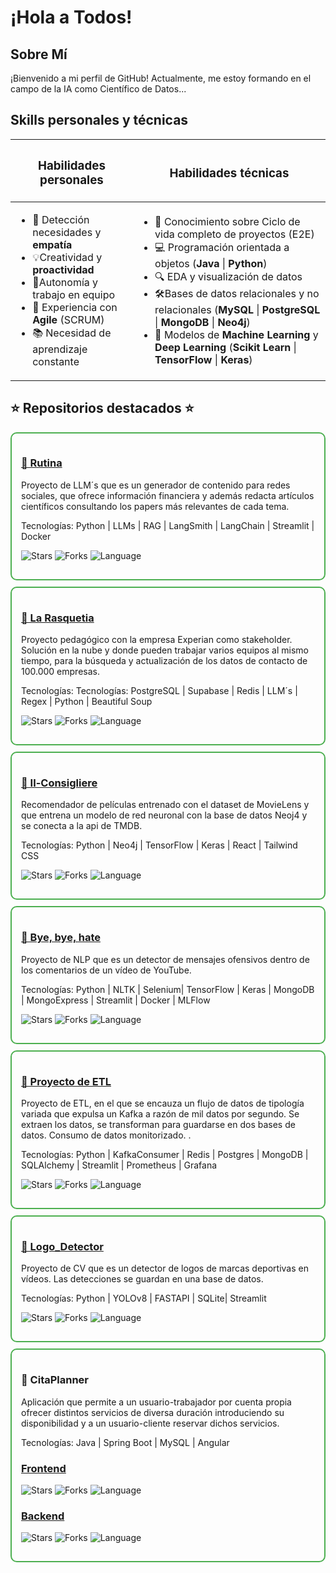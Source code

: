 # ¡Hola a Todos! 
## Sobre Mí
¡Bienvenido a mi perfil de GitHub! 
Actualmente, me estoy formando en el campo de la IA como Científico de Datos...

## Skills personales y técnicas

<table>
  <thead>
    <tr>
      <th><h3>Habilidades personales</h3></th>
      <th><h3>Habilidades técnicas</h3></th>
    </tr>
  </thead>
  <tbody>
    <tr>
      <td>
        <ul>
          <li>🤝 Detección necesidades y <strong>empatía</strong></li>
          <li>💡Creatividad y <strong>proactividad</strong></li>
          <li>🎯Autonomía y trabajo en equipo</li>
          <li>🔄 Experiencia con <strong>Agile</strong> (SCRUM)</li>
          <li>📚 Necesidad de aprendizaje constante</li>
        </ul>
      </td>
      <td>
        <ul>
          <li>🔄 Conocimiento sobre Ciclo de vida completo de proyectos (E2E)</li>
          <li>💻 Programación orientada a objetos (<strong>Java</strong> | <strong>Python</strong>)</li>
          <li>🔍 EDA y visualización de datos</li>
          <li>🛠️Bases de datos relacionales y no relacionales (<strong>MySQL</strong> | <strong>PostgreSQL</strong> | <strong>MongoDB</strong> | <strong>Neo4j</strong>)</li>
          <li>🤖 Modelos de <strong>Machine Learning</strong> y <strong>Deep Learning</strong> (<strong>Scikit Learn</strong> | <strong>TensorFlow</strong> | <strong>Keras</strong>)</li>
        </ul>
      </td>
    </tr>
  </tbody>
</table>


## ⭐ Repositorios destacados ⭐

<div style="border: 2px solid #4caf50; border-radius: 10px; padding: 15px; margin-bottom: 10px;">
  <h3><a href="https://github.com/angelsc75/rutina">🌟 Rutina</a></h3>
  <p>Proyecto de LLM´s que es un generador de contenido para redes sociales, que ofrece información financiera y además redacta artículos científicos consultando los papers más relevantes de cada tema.</p>
  <p>Tecnologías: Python | LLMs | RAG | LangSmith | LangChain | Streamlit | Docker  </p>
  <p>
    <img src="https://img.shields.io/github/stars/angelsc75/Rutina?style=social" alt="Stars">
    <img src="https://img.shields.io/github/forks/angelsc75/Rutina?style=social" alt="Forks">
    <img src="https://img.shields.io/github/languages/top/angelsc75/Rutina" alt="Language">
  </p>
</div>

<div style="border: 2px solid #4caf50; border-radius: 10px; padding: 15px; margin-bottom: 10px;">
  <h3><a href="https://github.com/angelsc75/La-Rasquetia">🌟 La Rasquetia</a></h3>
  <p>Proyecto pedagógico con la empresa Experian como stakeholder. Solución en la nube y donde pueden trabajar varios equipos al mismo tiempo, para la búsqueda  y actualización de los datos de contacto de 100.000 empresas.</p>
  <p>Tecnologías: Tecnologías: PostgreSQL | Supabase | Redis | LLM´s | Regex | Python | Beautiful Soup  </p>
  <p>
    <img src="https://img.shields.io/github/stars/angelsc75/La-Rasquetia?style=social" alt="Stars">
    <img src="https://img.shields.io/github/forks/angelsc75/La-Rasquetia?style=social" alt="Forks">
    <img src="https://img.shields.io/github/languages/top/angelsc75/La-Rasquetia" alt="Language">
  </p>
</div>

<div style="border: 2px solid #4caf50; border-radius: 10px; padding: 15px; margin-bottom: 10px;">
  <h3><a href="https://github.com/angelsc75/Il-Consigliere">🌟 Il-Consigliere</a></h3>
  <p>Recomendador de películas entrenado con el dataset de MovieLens y que entrena un modelo de red neuronal con la base de datos Neoj4 y se conecta a la api de TMDB.</p>
  <p>Tecnologías: Python | Neo4j | TensorFlow | Keras | React | Tailwind CSS  </p>
  <p>
    <img src="https://img.shields.io/github/stars/angelsc75/Il-Consigliere?style=social" alt="Stars">
    <img src="https://img.shields.io/github/forks/angelsc75/Il-Consigliere?style=social" alt="Forks">
    <img src="https://img.shields.io/github/languages/top/angelsc75/Il-Consigliere" alt="Language">
  </p>
</div>

<div style="border: 2px solid #4caf50; border-radius: 10px; padding: 15px; margin-bottom: 10px;">
  <h3><a href="https://github.com/angelsc75/bye_bye_hate">🌟 Bye, bye, hate</a></h3>
  <p>Proyecto de NLP que es un detector de mensajes ofensivos dentro de los comentarios de un vídeo de YouTube.</p>
  <p>Tecnologías: Python | NLTK | Selenium| TensorFlow  | Keras | MongoDB | MongoExpress | Streamlit | Docker | MLFlow  </p>
  <p>
    <img src="https://img.shields.io/github/stars/angelsc75/bye_bye_hate?style=social" alt="Stars">
    <img src="https://img.shields.io/github/forks/angelsc75/bye_bye_hate?style=social" alt="Forks">
    <img src="https://img.shields.io/github/languages/top/angelsc75/bye_bye_hate" alt="Language">
  </p>
</div>

<div style="border: 2px solid #4caf50; border-radius: 10px; padding: 15px; margin-bottom: 10px;">
  <h3><a href="https://github.com/angelsc75/ETL_project">🌟 Proyecto de ETL</a></h3>
  <p>Proyecto de ETL, en el que se encauza un flujo de datos de tipología variada que expulsa un Kafka a razón de mil datos por segundo. Se extraen los datos, se transforman para guardarse en dos bases de datos. Consumo de datos monitorizado. .</p>
  <p>Tecnologías:  Python | KafkaConsumer | Redis | Postgres | MongoDB | SQLAlchemy | Streamlit | Prometheus | Grafana  </p>
  <p>
    <img src="https://img.shields.io/github/stars/angelsc75/ETL_project?style=social" alt="Stars">
    <img src="https://img.shields.io/github/forks/angelsc75/ETL_project?style=social" alt="Forks">
    <img src="https://img.shields.io/github/languages/top/angelsc75/ETL_project" alt="Language">
  </p>
</div>

<div style="border: 2px solid #4caf50; border-radius: 10px; padding: 15px; margin-bottom: 10px;">
  <h3><a href="https://github.com/angelsc75/Logo_Detector">🌟 Logo_Detector</a></h3>
  <p>Proyecto de CV que es un detector de logos de marcas deportivas en vídeos. Las detecciones se guardan en una base de datos.</p>
  <p>Tecnologías: Python | YOLOv8 | FASTAPI | SQLite| Streamlit  </p>
  <p>
    <img src="https://img.shields.io/github/stars/angelsc75/Logo_Detector?style=social" alt="Stars">
    <img src="https://img.shields.io/github/forks/angelsc75/Logo_Detector?style=social" alt="Forks">
    <img src="https://img.shields.io/github/languages/top/angelsc75/Logo_Detector" alt="Language">
  </p>
</div>

<div style="border: 2px solid #4caf50; border-radius: 10px; padding: 15px; margin-bottom: 10px;">
  <h3>🌟 CitaPlanner</h3>
   <p>Aplicación que permite a un usuario-trabajador por cuenta propia ofrecer distintos servicios de diversa duración introduciendo su disponibilidad y a un usuario-cliente reservar dichos servicios.</p>
  <p>Tecnologías: Java | Spring Boot | MySQL | Angular  </p>
  <h3><a href="https://github.com/angelsc75/frontend_citaplanner">Frontend</a></h3>
   <p>
    <img src="https://img.shields.io/github/stars/angelsc75/frontend_citaplanner?style=social" alt="Stars">
    <img src="https://img.shields.io/github/forks/angelsc75/frontend_citaplanner?style=social" alt="Forks">
    <img src="https://img.shields.io/github/languages/top/angelsc75/frontend_citaplanner" alt="Language">
  </p>
  <h3><a href="https://github.com/angelsc75/backend_citaplanner">Backend</a></h3>
   <p>
    <img src="https://img.shields.io/github/stars/angelsc75/backend_citaplanner?style=social" alt="Stars">
    <img src="https://img.shields.io/github/forks/angelsc75/backend_citaplanner?style=social" alt="Forks">
    <img src="https://img.shields.io/github/languages/top/angelsc75/backend_citaplanner" alt="Language">
  </p>
 
  
 
</div>




